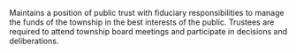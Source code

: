 Maintains a position of public trust with fiduciary responsibilities to manage the funds of the township in the best interests of the public. Trustees are required to attend township board meetings and participate in decisions and deliberations.
